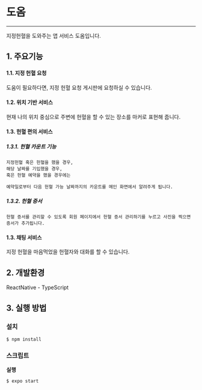 # 도옴
---
지정헌혈을 도와주는 앱 서비스 도옴입니다.

## 1. 주요기능

#### 1.1. 지정 헌혈 요청
도움이 필요하다면, 지정 헌혈 요청 게시판에 요청하실 수 있습니다.

#### 1.2. 위치 기반 서비스
현재 나의 위치 중심으로 주변에 헌혈을 할 수 있는 장소를 마커로 표현해 줍니다.

#### 1.3. 헌혈 편의 서비스

##### 1.3.1. 헌혈 카운트 기능
```
지정헌혈 혹은 헌혈을 했을 경우,
해당 날짜를 기입했을 경우,
혹은 헌혈 예약을 했을 경우에는

예약일로부터 다음 헌혈 가능 날짜까지의 카운트를 메인 화면에서 알려주게 됩니다.
```

##### 1.3.2. 헌혈 증서
```
헌혈 증서를 관리할 수 있도록 회원 페이지에서 헌혈 증서 관리하기를 누르고 사진을 찍으면 증서가 추가됩니다.
```

#### 1.3. 채팅 서비스
지정 헌혈을 마음먹었을
헌혈자와 대화를 할 수 있습니다.


## 2. 개발환경

ReactNative - TypeScript

## 3. 실행 방법

### 설치
```
$ npm install
```

### 스크립트
**실행**
```
$ expo start
```
